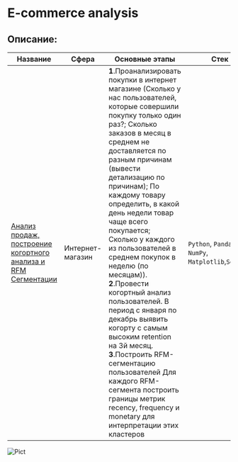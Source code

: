 # E-commerce analysis
## Описание:
|Название  |Сфера   |Основные этапы   |Стек   |
|---|---|---|---|
|[Анализ продаж, построение когортного анализа и RFM Сегментации]() | Интернет-магазин |**1**.Проанализировать покупки в интернет магазине (Сколько у нас пользователей, которые совершили покупку только один раз?; Сколько заказов в месяц в среднем не доставляется по разным причинам (вывести детализацию по причинам); По каждому товару определить, в какой день недели товар чаще всего покупается;  Сколько у каждого из пользователей в среднем покупок в неделю (по месяцам)). **2**.Провести когортный анализ пользователей. В период с января по декабрь выявить когорту с самым высоким retention на 3й месяц. **3**.Построить RFM-сегментацию пользователей Для каждого RFM-сегмента построить границы метрик recency, frequency и monetary для интерпретации этих кластеров| `Python`, `Pandas`, `NumPy`, `Matplotlib`,`Seaborn`|

![Pict](https://www.theasset.com/storage/Image/2021/May/161996875318980.jpg)
